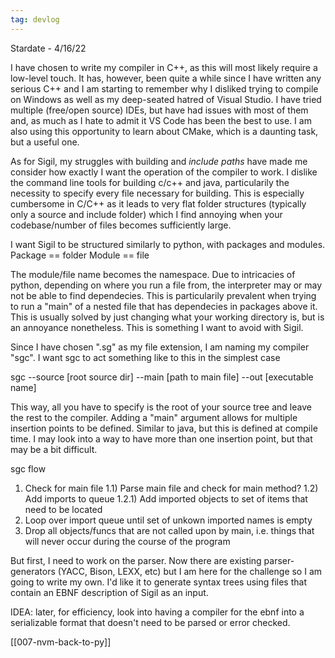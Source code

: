 ```yaml
---
tag: devlog
---
```


Stardate - 4/16/22

I have chosen to write my compiler in C++, as this will most likely require a low-level touch.
It has, however, been quite a while since I have written any serious C++ and I am starting to remember why I disliked trying to compile on Windows as well as my deep-seated hatred of Visual Studio. I have tried multiple (free/open source) IDEs, but have had issues with most of them and, as much as I hate to admit it VS Code has been the best to use. I am also using this opportunity to learn about CMake, which is a daunting task, but a useful one.

As for Sigil, my struggles with building and *include paths* have made me consider how exactly I want the operation of the compiler to work. I dislike the command line tools for building c/c++ and java, particularily the necessity to specify every file necessary for building. This is especially cumbersome in C/C++ as it leads to very flat folder structures (typically only a source and include folder) which I find annoying when your codebase/number of files becomes sufficiently large.

I want Sigil to be structured similarly to python, with packages and modules.
Package == folder
Module == file

The module/file name becomes the namespace.
Due to intricacies of python, depending on where you run a file from, the interpreter may or may not be able to find dependecies.
This is particularily prevalent when trying to run a "main" of a nested file that has dependecies in packages above it. This is usually solved by just
changing what your working directory is, but is an annoyance nonetheless.
This is something I want to avoid with Sigil.

Since I have chosen ".sg" as my file extension, I am naming my compiler "sgc".
I want sgc to act something like to this in the simplest case

sgc --source [root source dir] --main [path to main file] --out [executable name]

This way, all you have to specify is the root of your source tree and leave the rest to the compiler.
Adding a "main" argument allows for multiple insertion points to be defined. Similar to java, but this is defined at compile time.
I may look into a way to have more than one insertion point, but that may be a bit difficult.

sgc flow

1) Check for main file
  1.1) Parse main file and check for main method?
  1.2) Add imports to queue
    1.2.1) Add imported objects to set of items that need to be located
2) Loop over import queue until set of unkown imported names is empty
3) Drop all objects/funcs that are not called upon by main, i.e. things that will never occur during the course of the program


But first, I need to work on the parser. Now there are existing parser-generators (YACC, Bison, LEXX, etc) but I am here for the challenge so I am going to write my own. I'd like it to generate syntax trees using files that contain an EBNF description of Sigil as an input. 

IDEA: later, for efficiency, look into having a compiler for the ebnf into a serializable format that doesn't need to be parsed or error checked.

[[007-nvm-back-to-py]]


